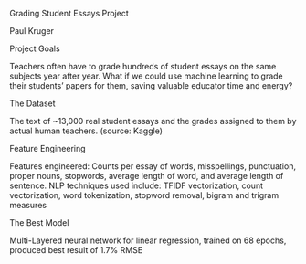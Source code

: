Grading Student Essays Project

Paul Kruger 


Project Goals

Teachers often have to grade hundreds of student essays on the same subjects year after year.  What if we could use machine learning to grade their students’ papers for them, saving valuable educator time and energy?

The Dataset

The text of ~13,000 real student essays and the grades assigned to them by actual human teachers.
(source: Kaggle)

Feature Engineering

Features engineered:  Counts per essay of words, misspellings, punctuation, proper nouns, stopwords, average length of word, and average length of sentence.  NLP techniques used include:  TFIDF vectorization, count vectorization, word tokenization, stopword removal, bigram and trigram measures

The Best Model

Multi-Layered neural network for linear regression, trained on 68 epochs, produced best result of 1.7% RMSE





